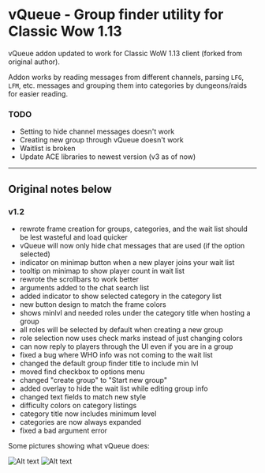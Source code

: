 # vQueue - Group finder utility for Classic Wow 1.13

vQueue addon updated to work for Classic WoW 1.13 client (forked from original author).

Addon works by reading messages from different channels, parsing `LFG`, `LFM`, etc. messages and grouping them into categories by dungeons/raids for easier reading.

### TODO
 * Setting to hide channel messages doesn't work
 * Creating new group through vQueue doesn't work
 * Waitlist is broken
 * Update ACE libraries to newest version (v3 as of now)

---

## Original notes below

### v1.2
 * rewrote frame creation for groups, categories, and the wait list should be lest wasteful and load quicker
 * vQueue will now only hide chat messages that are used (if the option selected)
 * indicator on minimap button when a new player joins your wait list
 * tooltip on minimap to show player count in wait list
 * rewrote the scrollbars to work better
 * arguments added to the chat search list
 * added indicator to show selected category in the category list
 * new button design to match the frame colors
 * shows minlvl and needed roles under the category title when hosting a group
 * all roles will be selected by default when creating a new group
 * role selection now uses check marks instead of just changing colors
 * can now reply to players through the UI even if you are in a group
 * fixed a bug where WHO info was not coming to the wait list
 * changed the default group finder title to include min lvl
 * moved find checkbox to options menu
 * changed "create group" to "Start new group"
 * added overlay to hide the wait list while editing group info
 * changed text fields to match new style
 * difficulty colors on category listings
 * category title now includes minimum level
 * categories are now always expanded
 * fixed a bad argument error


Some pictures showing what vQueue does:

![Alt text](http://i.imgur.com/Empnf6k.png)
![Alt text](http://i.imgur.com/m2JHw5L.png)
